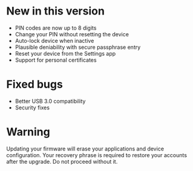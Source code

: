 New in this version
=======

- PIN codes are now up to 8 digits
- Change your PIN without resetting the device
- Auto-lock device when inactive
- Plausible deniability with secure passphrase entry
- Reset your device from the Settings app
- Support for personal certificates 

Fixed bugs
=======

- Better USB 3.0 compatibility
- Security fixes

Warning
=======

Updating your firmware will erase your applications and device configuration. Your recovery phrase is required to restore your accounts after the upgrade. Do not proceed without it.

